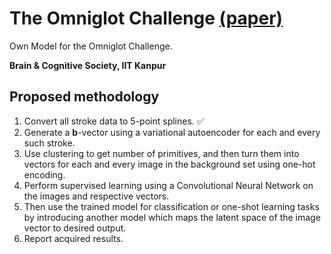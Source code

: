 # The Omniglot Challenge [(paper)](https://arxiv.org/abs/1902.03477)

Own Model for the Omniglot Challenge.

**Brain & Cognitive Society, IIT Kanpur**

## Proposed methodology
1.  Convert all stroke data to 5-point splines. :white_check_mark:
2.  Generate a **b**-vector using a variational autoencoder for each and every such stroke.
3.  Use clustering to get number of primitives, and then turn them into vectors for each and every image in the background set using one-hot encoding.
4.  Perform supervised learning using a Convolutional Neural Network on the images and respective vectors.
5.  Then use the trained model for classification or one-shot learning tasks by introducing another model which maps the latent space of the image vector to desired output.
6.  Report acquired results.
